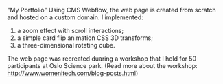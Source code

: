 "My Portfolio" 
Using CMS Webflow, the web page is created from scratch and hosted on a custom domain.
I implemented:
1) a zoom effect with scroll interactions;
2) a simple card flip animation CSS 3D transforms;
3) a three-dimensional rotating cube.

The web page was recreated duaring a workshop that I held for 50 participants at Oslo Science park. (Read more about the workshop: http://www.womenitech.com/blog-posts.html)
